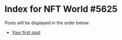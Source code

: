# Index for NFT World #5625
Posts will be displayed in the order below:

- [Your first post](./001-first.md)

